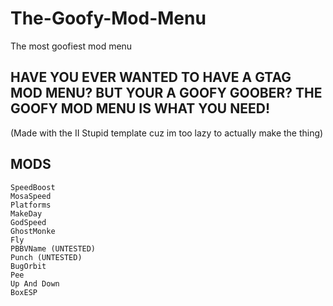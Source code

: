 # The-Goofy-Mod-Menu
The most goofiest mod menu

## HAVE YOU EVER WANTED TO HAVE A GTAG MOD MENU? BUT YOUR A GOOFY GOOBER? THE GOOFY MOD MENU IS WHAT YOU NEED!

(Made with the II Stupid template cuz im too lazy to actually make the thing)

## MODS

	SpeedBoost
	MosaSpeed
	Platforms
	MakeDay
	GodSpeed
	GhostMonke
	Fly
	PBBVName (UNTESTED)
	Punch (UNTESTED)
	BugOrbit
	Pee
	Up And Down
	BoxESP
